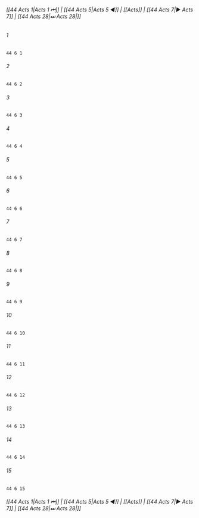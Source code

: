 
###### [[44 Acts 1|Acts 1 ⏮]] | [[44 Acts 5|Acts 5 ◀]] | [[Acts]] | [[44 Acts 7|▶ Acts 7]] | [[44 Acts 28|⏭ Acts 28|]]

###### 1
``` verse
44 6 1 
```
###### 2
``` verse
44 6 2 
```
###### 3
``` verse
44 6 3 
```
###### 4
``` verse
44 6 4 
```
###### 5
``` verse
44 6 5 
```
###### 6
``` verse
44 6 6 
```
###### 7
``` verse
44 6 7 
```
###### 8
``` verse
44 6 8 
```
###### 9
``` verse
44 6 9 
```
###### 10
``` verse
44 6 10 
```
###### 11
``` verse
44 6 11 
```
###### 12
``` verse
44 6 12 
```
###### 13
``` verse
44 6 13 
```
###### 14
``` verse
44 6 14 
```
###### 15
``` verse
44 6 15 
```

###### [[44 Acts 1|Acts 1 ⏮]] | [[44 Acts 5|Acts 5 ◀]] | [[Acts]] | [[44 Acts 7|▶ Acts 7]] | [[44 Acts 28|⏭ Acts 28|]]

